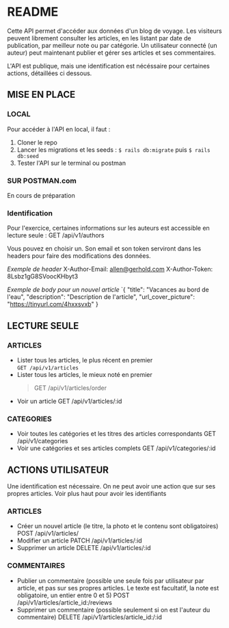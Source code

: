 # README

Cette API permet d'accéder aux données d'un blog de voyage. Les visiteurs peuvent librement consulter les articles, en les listant par date de publication, par meilleur note ou par catégorie. Un utilisateur connecté (un auteur) peut maintenant publier et gérer ses articles et ses commentaires.

L'API est publique, mais une identification est nécéssaire pour certaines actions, détaillées ci dessous.

## MISE EN PLACE

### LOCAL

Pour accéder à l'API en local, il faut :
1. Cloner le repo
2. Lancer les migrations et les seeds : `$ rails db:migrate` puis `$ rails db:seed`
3. Tester l'API sur le terminal ou postman

### SUR POSTMAN.com

En cours de préparation

### Identification

Pour l'exercice, certaines informations sur les auteurs est accessible en lecture seule :
  GET /api/v1/authors

Vous pouvez en choisir un. Son email et son token serviront dans les headers pour faire des modifications des données.

*Exemple de header*
X-Author-Email: allen@gerhold.com
X-Author-Token: 8Lsbz1gG8SVoocKHbyt3

*Exemple de body pour un nouvel article*
`{ "title": "Vacances au bord de l'eau", "description": "Description de l'article", "url_cover_picture": "https://tinyurl.com/4hxxsvxb" }

## LECTURE SEULE

### ARTICLES

- Lister tous les articles, le plus récent en premier  
    `GET /api/v1/articles`
- Lister tous les articles, le mieux noté en premier
    > GET /api/v1/articles/order
- Voir un article
    GET /api/v1/articles/:id

### CATEGORIES

- Voir toutes les catégories et les titres des articles correspondants
    GET /api/v1/categories
- Voir une catégories et ses articles complets
    GET /api/v1/categories/:id

## ACTIONS UTILISATEUR

Une identification est nécessaire. On ne peut avoir une action que sur ses propres articles. Voir plus haut pour avoir les identifiants

### ARTICLES

- Créer un nouvel article (le titre, la photo et le contenu sont obligatoires)
      POST   /api/v1/articles/
- Modifier un article
      PATCH  /api/v1/articles/:id
- Supprimer un article
      DELETE /api/v1/articles/:id

### COMMENTAIRES

- Publier un commentaire (possible une seule fois par utilisateur par article, et pas sur ses propres articles. Le texte est facultatif, la note est obligatoire, un entier entre 0 et 5)
    POST /api/v1/articles/article_id:/reviews
- Supprimer un commentaire (possible seulement si on est l'auteur du commentaire)
    DELETE /api/v1/articles/article_id:/:id

